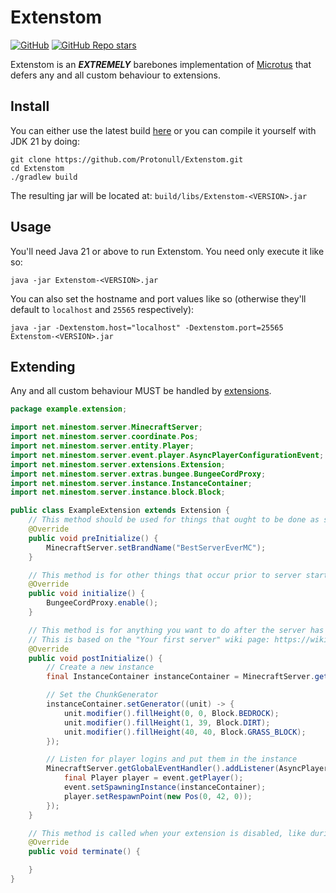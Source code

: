 # Extenstom

[![GitHub](https://img.shields.io/github/license/Protonull/Extenstom?style=flat-square&color=b2204c)](https://github.com/Protonull/Extenstom/blob/master/LICENCE.txt)
[![GitHub Repo stars](https://img.shields.io/github/stars/Protonull/Extenstom?style=flat-square)](https://github.com/Protonull/Extenstom/stargazers)

Extenstom is an ***EXTREMELY*** barebones implementation of [Microtus](https://github.com/OneLiteFeatherNET/Microtus)
that defers any and all custom behaviour to extensions.

## Install

You can either use the latest build [here](https://github.com/Protonull/Extenstom/releases/tag/latest) or you can
compile it yourself with JDK 21 by doing:
```shell
git clone https://github.com/Protonull/Extenstom.git
cd Extenstom
./gradlew build
```
The resulting jar will be located at: `build/libs/Extenstom-<VERSION>.jar`

## Usage

You'll need Java 21 or above to run Extenstom. You need only execute it like so:
```shell
java -jar Extenstom-<VERSION>.jar
```

You can also set the hostname and port values like so (otherwise they'll default to `localhost` and `25565` respectively):
```shell
java -jar -Dextenstom.host="localhost" -Dextenstom.port=25565 Extenstom-<VERSION>.jar
```

## Extending

Any and all custom behaviour MUST be handled by [extensions](https://wiki.microtus.dev/extension-system/extensions).

```java
package example.extension;

import net.minestom.server.MinecraftServer;
import net.minestom.server.coordinate.Pos;
import net.minestom.server.entity.Player;
import net.minestom.server.event.player.AsyncPlayerConfigurationEvent;
import net.minestom.server.extensions.Extension;
import net.minestom.server.extras.bungee.BungeeCordProxy;
import net.minestom.server.instance.InstanceContainer;
import net.minestom.server.instance.block.Block;

public class ExampleExtension extends Extension {
    // This method should be used for things that ought to be done as soon as possible.
    @Override
    public void preInitialize() {
        MinecraftServer.setBrandName("BestServerEverMC");
    }

    // This method is for other things that occur prior to server start.
    @Override
    public void initialize() {
        BungeeCordProxy.enable();
    }

    // This method is for anything you want to do after the server has started.
    // This is based on the "Your first server" wiki page: https://wiki.microtus.dev/getting-started/your-first-server
    @Override
    public void postInitialize() {
        // Create a new instance
        final InstanceContainer instanceContainer = MinecraftServer.getInstanceManager().createInstanceContainer();

        // Set the ChunkGenerator
        instanceContainer.setGenerator((unit) -> {
            unit.modifier().fillHeight(0, 0, Block.BEDROCK);
            unit.modifier().fillHeight(1, 39, Block.DIRT);
            unit.modifier().fillHeight(40, 40, Block.GRASS_BLOCK);
        });

        // Listen for player logins and put them in the instance
        MinecraftServer.getGlobalEventHandler().addListener(AsyncPlayerConfigurationEvent.class, (event) -> {
            final Player player = event.getPlayer();
            event.setSpawningInstance(instanceContainer);
            player.setRespawnPoint(new Pos(0, 42, 0));
        });
    }

    // This method is called when your extension is disabled, like during shutdown
    @Override
    public void terminate() {

    }
}
```
